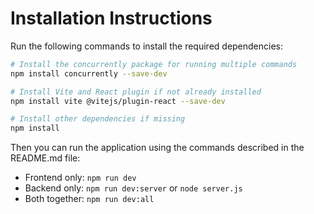 # Installation Instructions

Run the following commands to install the required dependencies:

```bash
# Install the concurrently package for running multiple commands
npm install concurrently --save-dev

# Install Vite and React plugin if not already installed
npm install vite @vitejs/plugin-react --save-dev

# Install other dependencies if missing
npm install
```

Then you can run the application using the commands described in the README.md file:

- Frontend only: `npm run dev`
- Backend only: `npm run dev:server` or `node server.js`
- Both together: `npm run dev:all`